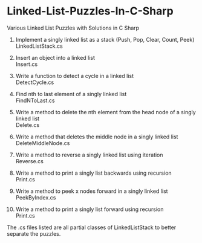 # Linked-List-Puzzles-In-C-Sharp
Various Linked List Puzzles with Solutions in C Sharp

1. Implement a singly linked list as a stack (Push, Pop, Clear, Count, Peek)  
LinkedListStack.cs

2. Insert an object into a linked list  
Insert.cs

3. Write a function to detect a cycle in a linked list  
DetectCycle.cs

4. Find nth to last element of a singly linked list  
FindNToLast.cs

5. Write a method to delete the nth element from the head node of a singly linked list  
Delete.cs

6. Write a method that deletes the middle node in a singly linked list  
DeleteMiddleNode.cs

7. Write a method to reverse a singly linked list using iteration  
Reverse.cs

8. Write a method to print a singly list backwards using recursion  
Print.cs

9. Write a method to peek x nodes forward in a singly linked list  
PeekByIndex.cs

10. Write a method to print a singly list forward using recursion  
Print.cs

The .cs files listed are all partial classes of LinkedListStack to better separate the puzzles.
